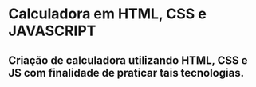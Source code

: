 # Calculadora em HTML, CSS e JAVASCRIPT

## Criação de calculadora utilizando HTML, CSS e JS com finalidade de praticar tais tecnologias.
